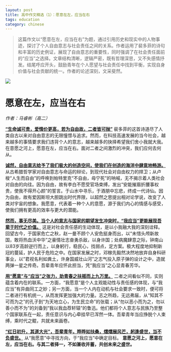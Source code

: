 ```yaml
---
layout: post  
title: 高中作文精选（1）：愿意在左，应当在右  
tags: education  
category: chinese  
---
```


> 这篇作文以“愿意在左，应当在右”为题，通过引用历史和现实中的人物事迹，探讨了个人自由意志与社会责任之间的关系。作者运用了裴多菲的诗句和丰富的历史例证，展现了自由意志的重要性，同时强调了在社会责任面前的“应当”之选择。文章结构清晰，逻辑严密，既有哲理深思，又不失感情抒发。结尾呼应开头，鼓励青年在个人愿望与社会责任中找到平衡，实现自身价值与社会贡献的统一。作者的论述深刻，文采斐然。

![](https://crsando.github.io/images/2025-08-03/export_ta6ioq.png)

# 愿意在左，应当在右

*作者：马睿彬（高二）*

<u>**“生命诚可贵，爱情价更高，若为自由故，二者皆可抛”**</u> 裴多菲的这首诗道尽了人类自古以来对自由意志的无限憧憬与追求。然而，在科技高速发展的当今社会，越来越多的事情要求我们违背个人的意志，越来越多的抉择希望我们舍小我就大我。在意愿之河上，愿意在左，应当在右。面对二者之间激烈的冲突，我们应何去何从。

<u>**诚然，自由意志给予了我们极大的创造空间，使我们在创造的海洋中肆意地畅游。**</u> 从古希腊哲学家对自由意志与命运的辩论，到现代社会对自由权力的捍卫；从卢梭“人生而自由”的呼唤到帕特里克“不自由，毋宁死”的呐喊，无不揭示着人类社会对自由的向往。因为自由，故有李白不愿受官场束缚，发出“安能摧眉折腰事权贵，使我不得开心颜”的誓言。于山水中寻乐，于酒朋中忘悲，终成一代诗仙。因为自由，故有爱因斯坦大胆跳出时代界限，以超然之思提出相对论学说，改变了人类对宇宙的想象。我愿意，代表着一种个人的意愿，源于我们内心的情感与感受，使我们拥有更高的效率与更大的潜能。

<u>**然而，事无尽美。当个人的意志与国家的期望发生冲突时，“我应当”更能展现吾辈于时代之价值。**</u> 这是对社会责任感的生动体现，是以小我融大我的深刻诠释。回望古今，于国家危亡之秋，赵一曼不顾个人安危挺身而出，以“未惜头颅新故国，敢将热血沃中华”之豪情壮志奋勇杀敌，以身许国；处病魔肆意之际，钟南山以83岁高龄逆行而上，以身躬行，稳民心，找弱点，定方案。极大程度地抑制新冠的蔓延，护人民于危险之中。在国家发展之时，邓稼先毅然决然地放弃自身科研事业，以“君视名利如粪土，许身国威壮山河”之志气投入原子弹的设计之中，造就两弹一星之传奇。吾辈青年应怀此担当，凭“我应当”之心显青春芳华。

<u>**用“愿意”与“应当”之张力，助青春之扶摇而上九万里。**</u> 二者之间看似不同，实则蕴含着内在的联系。一方面，“我愿意”是个人主观能动性与责任感的体现，与“我应当”有异曲同工之妙；另一方面，当一个人内在动机与社会要求一致时，便可将二者进行有机统一，从而发挥更加强大的力量。志之所趋，无远弗届，从“知其不可而为之”的孔子到“为天地立心，为生民立命”的张载；从“勿以恶小而为之，勿以善小而不为”的刘备到“我以我血荐轩辕”的鲁迅。他们都将个人意志与民族乃至整个国家联系在一起，责任意识与内心牵挂早已浑然一体。吾辈青年当应挣脱个人束缚，乘时代之鲲，共就未来画卷。

<u>**“红日初升，其道大光”，吾辈青年，晔晔如扶桑，熠熠展风芒，躬逢盛世，当不负盛世。**</u> 从“我愿意”中寻找方向，于“我应当”中确定目标。 **意愿之河上，愿意在左，应当在右。与其二者择一，不如兼收并蓄，共创未来之盛世。**